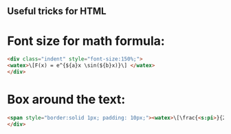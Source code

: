 ## Useful tricks for HTML

# Font size for math formula:

```html
<div class="indent" style="font-size:150%;">
<watex>\[F(x) = e^{${a}x \sin(${b}x)}\] </watex>
</div>
```

# Box around the text:

```html
<span style="border:solid 1px; padding: 10px;"><watex>\[\frac{<s:pi>}{2}, \frac{<s:pi>}{2} + 3 \sin(\frac{<s:pi>}{2})\]</watex></span>
</div>
```
